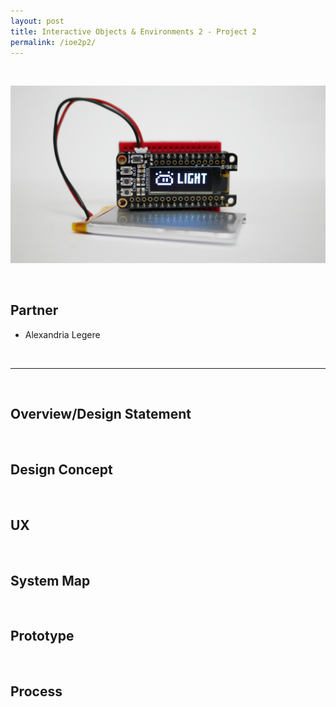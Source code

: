 ```yaml
---
layout: post
title: Interactive Objects & Environments 2 - Project 2
permalink: /ioe2p2/
---
```


<br>

![image](/images/light1.png)

<br>

## Partner

* Alexandria Legere

<br>

-----

<br>

## Overview/Design Statement

<br>

## Design Concept

<br>

## UX

<br>

## System Map

<br>

## Prototype

<br>

## Process
